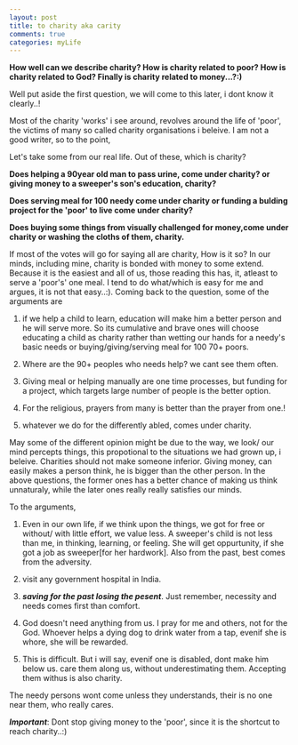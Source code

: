 ```yaml
---
layout: post
title: to charity aka carity
comments: true
categories: myLife
---
```



**How well can we describe charity? How is charity related to poor? How is charity related to God? Finally is charity related to money...?:)**

Well put aside the first question, we will come to this later, i dont know it clearly..!

Most of the charity \'works\' i see around, revolves around the life of \'poor\', the victims of many so called charity organisations i beleive. I am not a good writer, so to the point, 

Let\'s take some from our real life. Out of these, which is charity? 

__Does helping a 90year old man to pass urine, come under charity? or giving money to a sweeper\'s son\'s education, charity?__ 

__Does serving meal for 100 needy come under charity or funding a bulding project for the \'poor\' to live come under charity?__ 

__Does buying some things from visually challenged for money,come under charity or washing the cloths of them, charity.__

If most of the votes will go for saying all are charity, How is it so?  In our minds, including mine, charity is bonded with money to some extend. Because it is the easiest and all of us, those reading this has, it, atleast to serve a \'poor\'s\' one meal. I tend to do what/which is easy for me and argues, it is not that easy..:). Coming back to the question, some of the arguments are 

1. if we help a child to learn, education will make him a better person and he will serve more. So its cumulative and brave ones will choose educating a child as charity rather than wetting our hands for a needy\'s basic needs or buying/giving/serving meal for 100 70+ poors. 

2. Where are the 90+ peoples who needs help? we cant see them often. 

3. Giving meal or helping manually are one time processes, but funding for a project, which targets large number of people is the better option. 

4. For the religious, prayers from many is better than the prayer from one.!

5. whatever we do for the differently abled, comes under charity.

May some of the different opinion might be due to the way, we look/ our mind percepts things, this propotional to the situations we had grown up, i beleive. Charities should not make someone inferior. Giving money, can easily makes a person think, he is bigger than the other person. In the above questions, the former ones has a better chance of making us think unnaturaly, while the later ones really really satisfies our minds.

To the arguments,

1. Even in our own life, if we think upon the things, we got for free or without/ with little effort, we value less. A sweeper's child is not less than me, in thinking, learning, or feeling. She will get oppurtunity, if she got a job as sweeper[for her hardwork]. Also from the past, best comes from the adversity.

2. visit any government hospital in India.

3. ***saving for the past losing the pesent***. Just remember, necessity and needs comes first than comfort.

4. God doesn't need anything from us. I pray for me and others, not for the God. Whoever helps a dying dog to drink water from a tap, evenif she is whore, she will be rewarded.

5. This is difficult. But i will say, evenif one is disabled, dont make him below us. care them along us, without underestimating them. Accepting them withus is also charity.

The needy persons wont come unless they understands, their is no one near them, who really cares. 

***Important***: Dont stop giving money to the \'poor\', since it is the shortcut to reach charity..:)   



